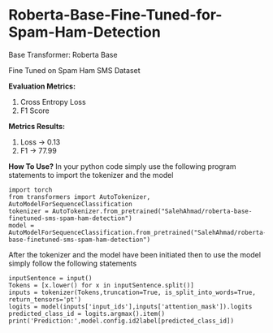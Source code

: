 # Roberta-Base-Fine-Tuned-for-Spam-Ham-Detection
Base Transformer: Roberta Base 

Fine Tuned on Spam Ham SMS Dataset

**Evaluation Metrics:**

1) Cross Entropy Loss
2)  F1 Score

**Metrics Results:**

1) Loss -> 0.13
2) F1 -> 77.99


**How To Use?**
In your python code simply use the following program statements to import the tokenizer and the model

```
import torch
from transformers import AutoTokenizer, AutoModelForSequenceClassification
tokenizer = AutoTokenizer.from_pretrained("SalehAhmad/roberta-base-finetuned-sms-spam-ham-detection")
model = AutoModelForSequenceClassification.from_pretrained("SalehAhmad/roberta-base-finetuned-sms-spam-ham-detection")
```

After the tokenizer and the model have been initiated then to use the model simply follow the following statements

```
inputSentence = input()
Tokens = [x.lower() for x in inputSentence.split()]
inputs = tokenizer(Tokens,truncation=True, is_split_into_words=True, return_tensors='pt')
logits = model(inputs['input_ids'],inputs['attention_mask']).logits
predicted_class_id = logits.argmax().item()
print('Prediction:',model.config.id2label[predicted_class_id])
```
